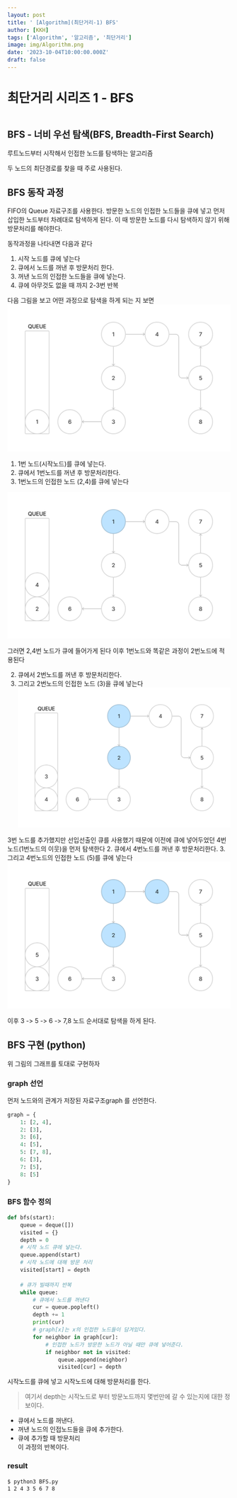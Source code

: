 ```yaml
---
layout: post
title: ' [Algorithm](최단거리-1) BFS'
author: [KKH]
tags: ['Algorithm', '알고리즘', '최단거리']
image: img/Algorithm.png
date: '2023-10-04T10:00:00.000Z'
draft: false
---
```

# 최단거리 시리즈 1 - BFS
```toc
```
## BFS - 너비 우선 탐색(BFS, Breadth-First Search)

루트노드부터 시작해서 인접한 노드를 탐색하는 알고리즘

두 노드의 최단경로를 찾을 때 주로 사용된다.

## BFS 동작 과정

FIFO의 Queue 자료구조를 사용한다. 방문한 노드의 인접한 노드들을 큐에 넣고 먼저 삽입한 노드부터 차례대로 탐색하게 된다. 이 때 방문한 노드를 다시 탐색하지 않기 위해 방문처리를 해야한다.

동작과정을 나타내면 다음과 같다
1. 시작 노드를 큐에 넣는다
2. 큐에서 노드를 꺼낸 후 방문처리 한다.
3. 꺼낸 노드의 인접한 노드들을 큐에 넣는다.
4. 큐에 아무것도 없을 때 까지 2-3번 반복

다음 그림을 보고 어떤 과정으로 탐색을 하게 되는 지 보면
![asd](img/graph-1.png)

1. 1번 노드(시작노드)를 큐에 넣는다.
2. 큐에서 1번노드를 꺼낸 후 방문처리한다.
3. 1번노드의 인접한 노드 (2,4)를 큐에 넣는다

![asd](img/graph-2.png)

그러면 2,4번 노드가 큐에 들어가게 된다
이후 1번노드와 똑같은 과정이 2번노드에 적용된다

2. 큐에서 2번노드를 꺼낸 후 방문처리한다.
3. 그리고 2번노드의 인접한 노드 (3)을 큐에 넣는다
![asd](img/graph-3.png)

3번 노드를 추가했지만 선입선출인 큐를 사용했기 때문에 이전에 큐에 넣어두었던 4번 노드(1번노드의 이웃)을 먼저 탐색한다
2. 큐에서 4번노드를 꺼낸 후 방문처리한다.
3. 그리고 4번노드의 인접한 노드 (5)를 큐에 넣는다
![asd](img/graph-4.png)

이후 3 -> 5 -> 6 -> 7,8 노드 순서대로 탐색을 하게 된다.

## BFS 구현 (python)

위 그림의 그래프를 토대로 구현하자

### graph 선언
먼저 노드와의 관계가 저장된 자료구조graph 를 선언한다.
```python
graph = {
	1: [2, 4],
	2: [3],
	3: [6],
	4: [5],
	5: [7, 8],
	6: [3],
	7: [5],
	8: [5]
}
```

### BFS 함수 정의
```python
def bfs(start):
	queue = deque([])
	visited = {}
	depth = 0
	# 시작 노드 큐에 넣는다.
	queue.append(start)
	# 시작 노드에 대해 방문 처리
	visited[start] = depth

	# 큐가 빌때까지 반복
	while queue:
		# 큐에서 노드를 꺼낸다
		cur = queue.popleft()
		depth += 1
		print(cur)
		# graph[x]는 x의 인접한 노드들이 담겨있다.
		for neighbor in graph[cur]:
			# 인접한 노드가 방문한 노드가 아닐 때만 큐에 넣어준다.
			if neighbor not in visited:
				queue.append(neighbor)
				visited[cur] = depth
```
시작노드를 큐에 넣고 시작노드에 대해 방문처리를 한다.
> 여기서 depth는 시작노드로 부터 방문노드까지 몇번만에 갈 수 있는지에 대한 정보이다.

- 큐에서 노드를 꺼낸다.
- 꺼낸 노드의 인접노드들을 큐에 추가한다.
- 큐에 추가할 때 방문처리  
이 과정의 반복이다.

### result

```Bash
$ python3 BFS.py
1 2 4 3 5 6 7 8
```
